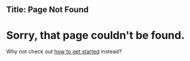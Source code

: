 Title: Page Not Found
---
# Sorry, that page couldn't be found.

Why not check out [how to get started](/getting-started) instead?